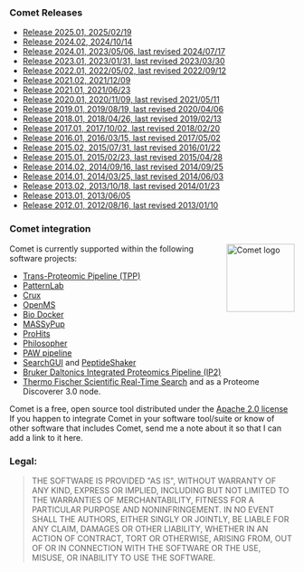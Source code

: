 ### Comet Releases

- [Release 2025.01, 2025/02/19](/Comet/releases/release_202501.html)
- [Release 2024.02, 2024/10/14](/Comet/releases/release_202402.html)
- [Release 2024.01, 2023/05/06, last revised 2024/07/17](/Comet/releases/release_202401.html)
- [Release 2023.01, 2023/01/31, last revised 2023/03/30](/Comet/releases/release_202301.html)
- [Release 2022.01, 2022/05/02, last revised 2022/09/12](/Comet/releases/release_202201.html)
- [Release 2021.02, 2021/12/09](/Comet/releases/release_202102.html)
- [Release 2021.01, 2021/06/23](/Comet/releases/release_202101.html)
- [Release 2020.01, 2020/11/09, last revised 2021/05/11](/Comet/releases/release_202001.html)
- [Release 2019.01, 2019/08/19, last revised 2020/04/06](/Comet/releases/release_201901.html)
- [Release 2018.01, 2018/04/26, last revised 2019/02/13](/Comet/releases/release_201801.html)
- [Release 2017.01, 2017/10/02, last revised 2018/02/20](/Comet/releases/release_201701.html)
- [Release 2016.01, 2016/03/15, last revised 2017/05/02](/Comet/releases/release_201601.html)
- [Release 2015.02, 2015/07/31, last revised 2016/01/22](/Comet/releases/release_201502.html)
- [Release 2015.01, 2015/02/23, last revised 2015/04/28](/Comet/releases/release_201501.html)
- [Release 2014.02, 2014/09/16, last revised 2014/09/25](/Comet/releases/release_201402.html)
- [Release 2014.01, 2014/03/25, last revised 2014/06/03](/Comet/releases/release_201401.html)
- [Release 2013.02, 2013/10/18, last revised 2014/01/23](/Comet/releases/release_201302.html)
- [Release 2013.01, 2013/06/05](/Comet/releases/release_201301.html)
- [Release 2012.01, 2012/08/16, last revised 2013/01/10](/Comet/releases/release_201201.html)

### Comet integration

<img src="/Comet/images/cometlogo_2.png" alt="Comet logo" style="float:right" height="120">
Comet is currently supported within the following software projects:

- [Trans-Proteomic Pipeline (TPP)](http://tools.proteomecenter.org/wiki/index.php?title=Software:TPP)
- [PatternLab](http://www.patternlabforproteomics.org/)
- [Crux](https://crux.ms)
- [OpenMS](https://www.openms.de)
- [Bio Docker](https://hub.docker.com/r/biocontainers/comet)
- [MASSyPup](http://www.bioprocess.org/massypup/)
- [ProHits](http://prohitsms.com/)
- [Philosopher](https://philosopher.nesvilab.org/)
- [PAW pipeline](https://github.com/pwilmart/PAW_pipeline/)
- [SearchGUI](http://compomics.github.io/projects/searchgui.html) and [PeptideShaker](http://compomics.github.io/projects/peptide-shaker.html)
- [Bruker Daltonics Integrated Proteomics Pipeline (IP2)](https://www.manula.com/manuals/ip2/ip2/1/en/topic/7-2-comet-search-engine)
- [Thermo Fischer Scientific Real-Time Search](https://www.thermofisher.com/us/en/home/industrial/mass-spectrometry/liquid-chromatography-mass-spectrometry-lc-ms/lc-ms-systems/orbitrap-lc-ms/orbitrap-tribrid-mass-spectrometers/orbitrap-eclipse-tribrid-mass-spectrometer.html#how-advanced) and as a Proteome Discoverer 3.0 node.

Comet is a free, open source tool distributed under the
[Apache 2.0 license](https://www.apache.org/licenses/LICENSE-2.0)
If you happen to integrate Comet in your software tool/suite or know of other software
that includes Comet, send me a note about it so that I can add a link to it here.

### Legal:

>THE SOFTWARE IS PROVIDED "AS IS", WITHOUT WARRANTY OF ANY KIND,
EXPRESS OR IMPLIED, INCLUDING BUT NOT LIMITED TO THE WARRANTIES OF
MERCHANTABILITY, FITNESS FOR A PARTICULAR PURPOSE AND NONINFRINGEMENT.
IN NO EVENT SHALL THE AUTHORS, EITHER SINGLY OR JOINTLY, BE LIABLE
FOR ANY CLAIM, DAMAGES OR OTHER LIABILITY, WHETHER IN AN ACTION OF
CONTRACT, TORT OR OTHERWISE, ARISING FROM, OUT OF OR IN CONNECTION
WITH THE SOFTWARE OR THE USE, MISUSE, OR INABILITY TO USE THE SOFTWARE.
